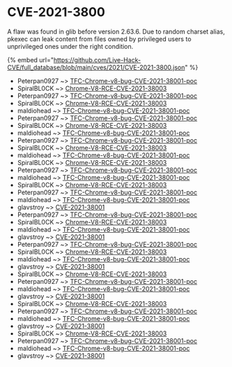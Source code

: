 # CVE-2021-3800

A flaw was found in glib before version 2.63.6. Due to random charset alias, pkexec can leak content from files owned by privileged users to unprivileged ones under the right condition.

{% embed url="https://github.com/Live-Hack-CVE/full_database/blob/main/cves/2021/CVE-2021-3800.json" %}


* Peterpan0927 ~> [TFC-Chrome-v8-bug-CVE-2021-38001-poc](https://www.alice-snow.ru/2021/database/cve-2021-3800/tfc-chrome-v8-bug-cve-2021-38001-poc-peterpan0927)
* SpiralBL0CK ~> [Chrome-V8-RCE-CVE-2021-38003](https://www.alice-snow.ru/2021/database/cve-2021-3800/chrome-v8-rce-cve-2021-38003-spiralbl0ck)
* Peterpan0927 ~> [TFC-Chrome-v8-bug-CVE-2021-38001-poc](https://www.alice-snow.ru/2021/database/cve-2021-3800/tfc-chrome-v8-bug-cve-2021-38001-poc-peterpan0927)
* SpiralBL0CK ~> [Chrome-V8-RCE-CVE-2021-38003](https://www.alice-snow.ru/2021/database/cve-2021-3800/chrome-v8-rce-cve-2021-38003-spiralbl0ck)
* maldiohead ~> [TFC-Chrome-v8-bug-CVE-2021-38001-poc](https://www.alice-snow.ru/2021/database/cve-2021-3800/tfc-chrome-v8-bug-cve-2021-38001-poc-maldiohead)
* Peterpan0927 ~> [TFC-Chrome-v8-bug-CVE-2021-38001-poc](https://www.alice-snow.ru/2021/database/cve-2021-3800/tfc-chrome-v8-bug-cve-2021-38001-poc-peterpan0927)
* SpiralBL0CK ~> [Chrome-V8-RCE-CVE-2021-38003](https://www.alice-snow.ru/2021/database/cve-2021-3800/chrome-v8-rce-cve-2021-38003-spiralbl0ck)
* maldiohead ~> [TFC-Chrome-v8-bug-CVE-2021-38001-poc](https://www.alice-snow.ru/2021/database/cve-2021-3800/tfc-chrome-v8-bug-cve-2021-38001-poc-maldiohead)
* Peterpan0927 ~> [TFC-Chrome-v8-bug-CVE-2021-38001-poc](https://www.alice-snow.ru/2021/database/cve-2021-3800/tfc-chrome-v8-bug-cve-2021-38001-poc-peterpan0927)
* SpiralBL0CK ~> [Chrome-V8-RCE-CVE-2021-38003](https://www.alice-snow.ru/2021/database/cve-2021-3800/chrome-v8-rce-cve-2021-38003-spiralbl0ck)
* maldiohead ~> [TFC-Chrome-v8-bug-CVE-2021-38001-poc](https://www.alice-snow.ru/2021/database/cve-2021-3800/tfc-chrome-v8-bug-cve-2021-38001-poc-maldiohead)
* SpiralBL0CK ~> [Chrome-V8-RCE-CVE-2021-38003](https://www.alice-snow.ru/2021/database/cve-2021-3800/chrome-v8-rce-cve-2021-38003-spiralbl0ck)
* Peterpan0927 ~> [TFC-Chrome-v8-bug-CVE-2021-38001-poc](https://www.alice-snow.ru/2021/database/cve-2021-3800/tfc-chrome-v8-bug-cve-2021-38001-poc-peterpan0927)
* maldiohead ~> [TFC-Chrome-v8-bug-CVE-2021-38001-poc](https://www.alice-snow.ru/2021/database/cve-2021-3800/tfc-chrome-v8-bug-cve-2021-38001-poc-maldiohead)
* SpiralBL0CK ~> [Chrome-V8-RCE-CVE-2021-38003](https://www.alice-snow.ru/2021/database/cve-2021-3800/chrome-v8-rce-cve-2021-38003-spiralbl0ck)
* Peterpan0927 ~> [TFC-Chrome-v8-bug-CVE-2021-38001-poc](https://www.alice-snow.ru/2021/database/cve-2021-3800/tfc-chrome-v8-bug-cve-2021-38001-poc-peterpan0927)
* maldiohead ~> [TFC-Chrome-v8-bug-CVE-2021-38001-poc](https://www.alice-snow.ru/2021/database/cve-2021-3800/tfc-chrome-v8-bug-cve-2021-38001-poc-maldiohead)
* glavstroy ~> [CVE-2021-38001](https://www.alice-snow.ru/2021/database/cve-2021-3800/cve-2021-38001-glavstroy)
* Peterpan0927 ~> [TFC-Chrome-v8-bug-CVE-2021-38001-poc](https://www.alice-snow.ru/2021/database/cve-2021-3800/tfc-chrome-v8-bug-cve-2021-38001-poc-peterpan0927)
* SpiralBL0CK ~> [Chrome-V8-RCE-CVE-2021-38003](https://www.alice-snow.ru/2021/database/cve-2021-3800/chrome-v8-rce-cve-2021-38003-spiralbl0ck)
* maldiohead ~> [TFC-Chrome-v8-bug-CVE-2021-38001-poc](https://www.alice-snow.ru/2021/database/cve-2021-3800/tfc-chrome-v8-bug-cve-2021-38001-poc-maldiohead)
* glavstroy ~> [CVE-2021-38001](https://www.alice-snow.ru/2021/database/cve-2021-3800/cve-2021-38001-glavstroy)
* Peterpan0927 ~> [TFC-Chrome-v8-bug-CVE-2021-38001-poc](https://www.alice-snow.ru/2021/database/cve-2021-3800/tfc-chrome-v8-bug-cve-2021-38001-poc-peterpan0927)
* SpiralBL0CK ~> [Chrome-V8-RCE-CVE-2021-38003](https://www.alice-snow.ru/2021/database/cve-2021-3800/chrome-v8-rce-cve-2021-38003-spiralbl0ck)
* maldiohead ~> [TFC-Chrome-v8-bug-CVE-2021-38001-poc](https://www.alice-snow.ru/2021/database/cve-2021-3800/tfc-chrome-v8-bug-cve-2021-38001-poc-maldiohead)
* glavstroy ~> [CVE-2021-38001](https://www.alice-snow.ru/2021/database/cve-2021-3800/cve-2021-38001-glavstroy)
* SpiralBL0CK ~> [Chrome-V8-RCE-CVE-2021-38003](https://www.alice-snow.ru/2021/database/cve-2021-3800/chrome-v8-rce-cve-2021-38003-spiralbl0ck)
* Peterpan0927 ~> [TFC-Chrome-v8-bug-CVE-2021-38001-poc](https://www.alice-snow.ru/2021/database/cve-2021-3800/tfc-chrome-v8-bug-cve-2021-38001-poc-peterpan0927)
* maldiohead ~> [TFC-Chrome-v8-bug-CVE-2021-38001-poc](https://www.alice-snow.ru/2021/database/cve-2021-3800/tfc-chrome-v8-bug-cve-2021-38001-poc-maldiohead)
* glavstroy ~> [CVE-2021-38001](https://www.alice-snow.ru/2021/database/cve-2021-3800/cve-2021-38001-glavstroy)
* SpiralBL0CK ~> [Chrome-V8-RCE-CVE-2021-38003](https://www.alice-snow.ru/2021/database/cve-2021-3800/chrome-v8-rce-cve-2021-38003-spiralbl0ck)
* Peterpan0927 ~> [TFC-Chrome-v8-bug-CVE-2021-38001-poc](https://www.alice-snow.ru/2021/database/cve-2021-3800/tfc-chrome-v8-bug-cve-2021-38001-poc-peterpan0927)
* maldiohead ~> [TFC-Chrome-v8-bug-CVE-2021-38001-poc](https://www.alice-snow.ru/2021/database/cve-2021-3800/tfc-chrome-v8-bug-cve-2021-38001-poc-maldiohead)
* glavstroy ~> [CVE-2021-38001](https://www.alice-snow.ru/2021/database/cve-2021-3800/cve-2021-38001-glavstroy)
* SpiralBL0CK ~> [Chrome-V8-RCE-CVE-2021-38003](https://www.alice-snow.ru/2021/database/cve-2021-3800/chrome-v8-rce-cve-2021-38003-spiralbl0ck)
* Peterpan0927 ~> [TFC-Chrome-v8-bug-CVE-2021-38001-poc](https://www.alice-snow.ru/2021/database/cve-2021-3800/tfc-chrome-v8-bug-cve-2021-38001-poc-peterpan0927)
* maldiohead ~> [TFC-Chrome-v8-bug-CVE-2021-38001-poc](https://www.alice-snow.ru/2021/database/cve-2021-3800/tfc-chrome-v8-bug-cve-2021-38001-poc-maldiohead)
* glavstroy ~> [CVE-2021-38001](https://www.alice-snow.ru/2021/database/cve-2021-3800/cve-2021-38001-glavstroy)